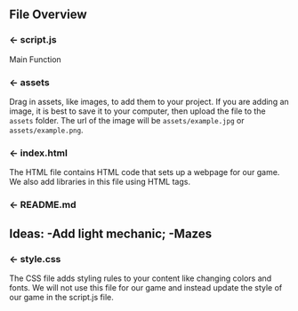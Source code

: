 
## File Overview

### ← script.js

Main Function 

### ← assets

Drag in assets, like images, to add them to your project. If you are adding an image, it is best to save it to your computer, then upload the file to the `assets` folder. The url of the image will be `assets/example.jpg` or `assets/example.png`.

### ← index.html

The HTML file contains HTML code that sets up a webpage for our game. We also add libraries in this file using HTML tags.

### ← README.md

Ideas:
  -Add light mechanic; 
  -Mazes
  -

### ← style.css

The CSS file adds styling rules to your content like changing colors and fonts. We will not use this file for our game and instead update the style of our game in the script.js file.  

